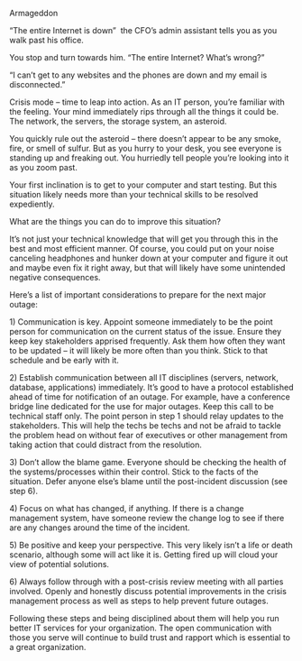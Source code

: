 Armageddon
				
“The entire Internet is down&#8221;  the CFO’s admin assistant tells you as you walk past his office.</p>
<p>You stop and turn towards him. “The entire Internet? What’s wrong?”</p>
<p>“I can’t get to any websites and the phones are down and my email is disconnected.”</p>
<p>Crisis mode &#8211; time to leap into action. As an IT person, you’re familiar with the feeling. Your mind immediately rips through all the things it could be. The network, the servers, the storage system, an asteroid.</p>
<p>You quickly rule out the asteroid &#8211; there doesn’t appear to be any smoke, fire, or smell of sulfur. But as you hurry to your desk, you see everyone is standing up and freaking out. You hurriedly tell people you’re looking into it as you zoom past.</p>
<p>Your first inclination is to get to your computer and start testing. But this situation likely needs more than your technical skills to be resolved expediently.</p>
<p>What are the things you can do to improve this situation?</p>
<p>It’s not just your technical knowledge that will get you through this in the best and most efficient manner. Of course, you could put on your noise canceling headphones and hunker down at your computer and figure it out and maybe even fix it right away, but that will likely have some unintended negative consequences.</p>
<p>Here’s a list of important considerations to prepare for the next major outage:</p>
<p>1) Communication is key. Appoint someone immediately to be the point person for communication on the current status of the issue. Ensure they keep key stakeholders apprised frequently. Ask them how often they want to be updated &#8211; it will likely be more often than you think. Stick to that schedule and be early with it.</p>
<p>2) Establish communication between all IT disciplines (servers, network, database, applications) immediately. It’s good to have a protocol established ahead of time for notification of an outage. For example, have a conference bridge line dedicated for the use for major outages. Keep this call to be technical staff only. The point person in step 1 should relay updates to the stakeholders. This will help the techs be techs and not be afraid to tackle the problem head on without fear of executives or other management from taking action that could distract from the resolution.</p>
<p>3) Don’t allow the blame game. Everyone should be checking the health of the systems/processes within their control. Stick to the facts of the situation. Defer anyone else’s blame until the post-incident discussion (see step 6).</p>
<p>4) Focus on what has changed, if anything. If there is a change management system, have someone review the change log to see if there are any changes around the time of the incident.</p>
<p>5) Be positive and keep your perspective. This very likely isn’t a life or death scenario, although some will act like it is. Getting fired up will cloud your view of potential solutions.</p>
<p>6) Always follow through with a post-crisis review meeting with all parties involved. Openly and honestly discuss potential improvements in the crisis management process as well as steps to help prevent future outages.</p>
<p>Following these steps and being disciplined about them will help you run better IT services for your organization. The open communication with those you serve will continue to build trust and rapport which is essential to a great organization.</p>
